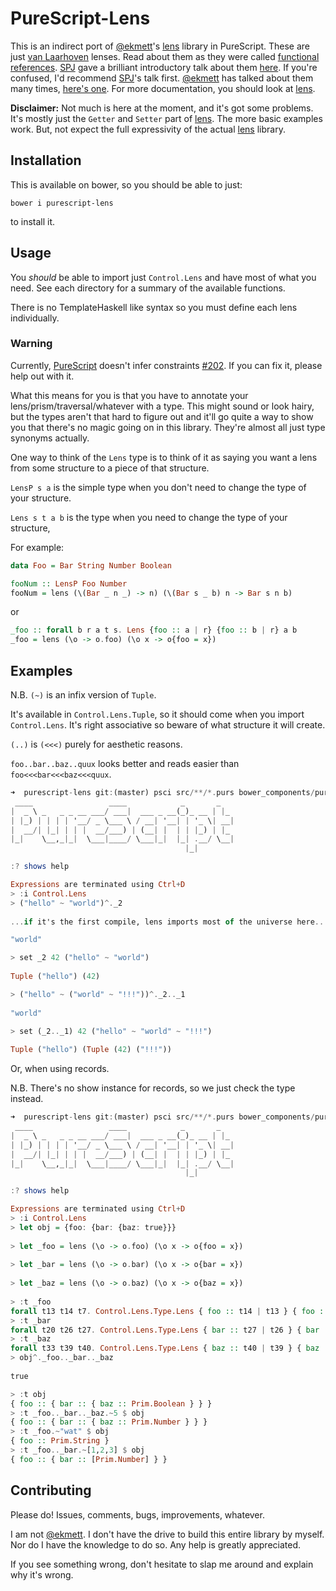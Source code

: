 # PureScript-Lens

This is an indirect port of [@ekmett][@ekmett]'s [lens][lens] library in PureScript.
These are just [van Laarhoven][van Laarhoven] lenses.
Read about them as they were called [functional references][functional references].
[SPJ][SPJ] gave a brilliant introductory talk about them [here][SPJ-talk].
If you're confused, I'd recommend [SPJ][SPJ]'s talk first.
[@ekmett][@ekmett] has talked about them many times, [here's one][ekmett-talk].
For more documentation, you should look at [lens][lens].

__Disclaimer:__
Not much is here at the moment, and it's got some problems. 
It's mostly just the `Getter` and `Setter` part of [lens][lens].
The more basic examples work. But, not expect the full expressivity of the actual [lens][lens] library.

## Installation

This is available on bower, so you should be able to just:

```shell
bower i purescript-lens
```

to install it.

## Usage

You *should* be able to import just `Control.Lens` and have most of what you need. See each directory for a summary of the available functions.

There is no TemplateHaskell like syntax so you must define each lens individually.

### Warning
Currently, [PureScript][PureScript] doesn't infer constraints [#202][#202].
If you can fix it, please help out with it.

What this means for you is that you have to annotate your lens/prism/traversal/whatever with a type.
This might sound or look hairy, but the types aren't that hard to figure out and it'll go quite a way to show you that there's no magic going on in this library.
They're almost all just type synonyms actually.

One way to think of the `Lens` type is to think of it as saying you want a lens from some structure to a piece of that structure.

`LensP s a` is the simple type when you don't need to change the type of your structure.

`Lens s t a b` is the type when you need to change the type of your structure,

For example:

```haskell
data Foo = Bar String Number Boolean

fooNum :: LensP Foo Number
fooNum = lens (\(Bar _ n _) -> n) (\(Bar s _ b) n -> Bar s n b)
```

or

```haskell
_foo :: forall b r a t s. Lens {foo :: a | r} {foo :: b | r} a b
_foo = lens (\o -> o.foo) (\o x -> o{foo = x})
```

## Examples

N.B. 
`(~)` is an infix version of `Tuple`. 

It's available in `Control.Lens.Tuple`, 
so it should come when you import `Control.Lens`.
It's right associative so beware of what structure it will create.

`(..)` is `(<<<)` purely for aesthetic reasons.

`foo..bar..baz..quux` looks better and reads easier than `foo<<<bar<<<baz<<<quux`.

```haskell
➜  purescript-lens git:(master) psci src/**/*.purs bower_components/purescript-*/src/**/*.purs
 ____                 ____            _       _   
|  _ \ _   _ _ __ ___/ ___|  ___ _ __(_)_ __ | |_ 
| |_) | | | | '__/ _ \___ \ / __| '__| | '_ \| __|
|  __/| |_| | | |  __/___) | (__| |  | | |_) | |_ 
|_|    \__,_|_|  \___|____/ \___|_|  |_| .__/ \__|
                                       |_|        

:? shows help

Expressions are terminated using Ctrl+D
> :i Control.Lens
> ("hello" ~ "world")^._2
  
...if it's the first compile, lens imports most of the universe here...

"world"

> set _2 42 ("hello" ~ "world")
  
Tuple ("hello") (42)

> ("hello" ~ ("world" ~ "!!!"))^._2.._1
  
"world"

> set (_2.._1) 42 ("hello" ~ "world" ~ "!!!")
  
Tuple ("hello") (Tuple (42) ("!!!"))
```

Or, when using records.

N.B. There's no show instance for records, so we just check the type instead.

```haskell
➜  purescript-lens git:(master) psci src/**/*.purs bower_components/purescript-*/src/**/*.purs
 ____                 ____            _       _   
|  _ \ _   _ _ __ ___/ ___|  ___ _ __(_)_ __ | |_ 
| |_) | | | | '__/ _ \___ \ / __| '__| | '_ \| __|
|  __/| |_| | | |  __/___) | (__| |  | | |_) | |_ 
|_|    \__,_|_|  \___|____/ \___|_|  |_| .__/ \__|
                                       |_|        

:? shows help

Expressions are terminated using Ctrl+D
> :i Control.Lens
> let obj = {foo: {bar: {baz: true}}}
  
> let _foo = lens (\o -> o.foo) (\o x -> o{foo = x})
  
> let _bar = lens (\o -> o.bar) (\o x -> o{bar = x})
  
> let _baz = lens (\o -> o.baz) (\o x -> o{baz = x})
  
> :t _foo
forall t13 t14 t7. Control.Lens.Type.Lens { foo :: t14 | t13 } { foo :: t7 | t13 } t14 t7
> :t _bar
forall t20 t26 t27. Control.Lens.Type.Lens { bar :: t27 | t26 } { bar :: t20 | t26 } t27 t20
> :t _baz
forall t33 t39 t40. Control.Lens.Type.Lens { baz :: t40 | t39 } { baz :: t33 | t39 } t40 t33
> obj^._foo.._bar.._baz
  
true

> :t obj
{ foo :: { bar :: { baz :: Prim.Boolean } } }
> :t _foo.._bar.._baz.~5 $ obj
{ foo :: { bar :: { baz :: Prim.Number } } }
> :t _foo.~"wat" $ obj
{ foo :: Prim.String }
> :t _foo.._bar.~[1,2,3] $ obj
{ foo :: { bar :: [Prim.Number] } }
```

## Contributing

Please do! Issues, comments, bugs, improvements, whatever.

I am not [@ekmett][@ekmett].
I don't have the drive to build this entire library by myself.
Nor do I have the knowledge to do so.
Any help is greatly appreciated.

If you see something wrong, 
don't hesitate to slap me around and explain why it's wrong.

[@ekmett]: https://github.com/ekmett/
[#202]: https://github.com/purescript/purescript/issues/202
[ekmett-talk]: http://youtu.be/cefnmjtAolY
[functional references]: http://twanvl.nl/blog/haskell/cps-functional-references
[lens]: https://github.com/ekmett/lens/
[PureScript]: https://github.com/purescript/purescript/
[SPJ]: http://research.microsoft.com/en-us/people/simonpj/
[SPJ-talk]: https://skillsmatter.com/skillscasts/4251-lenses-compositional-data-access-and-manipulation
[van Laarhoven]: http://twanvl.nl/index
